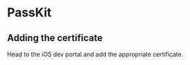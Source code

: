 # PassKit

## Adding the certificate

Head to the iOS dev portal and add the appropriate certificate.
